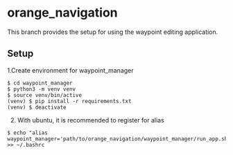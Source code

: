 # orange_navigation
This branch provides the setup for using the waypoint editing application.

## Setup
1.Create environment for waypoint_manager
```
$ cd waypoint_manager
$ python3 -m venv venv
$ source venv/bin/active
(venv) $ pip install -r requirements.txt
(venv) $ deactivate
```
2. With ubuntu, it is recommended to register for alias
```
$ echo "alias waypoint_manager='path/to/orange_navigation/waypoint_manager/run_app.sh'" >> ~/.bashrc
```
